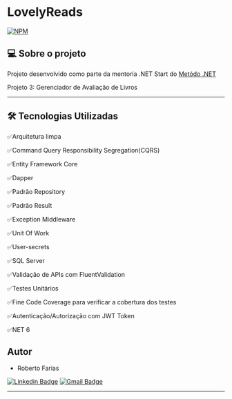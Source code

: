 # LovelyReads
[![NPM](https://img.shields.io/npm/l/react)](https://github.com/RobertoFarias1989/LovelyReads/blob/master/LICENSE) 



## 💻 Sobre o projeto


Projeto desenvolvido como parte da mentoria .NET Start do [Metódo .NET](https://metododotnet.luisdev.com.br/)

Projeto 3: Gerenciador de Avaliação de Livros

---

## 🛠 Tecnologias Utilizadas

✅Arquitetura limpa

✅Command Query Responsibility Segregation(CQRS)

✅Entity Framework Core

✅Dapper

✅Padrão Repository

✅Padrão Result

✅Exception Middleware

✅Unit Of Work

✅User-secrets

✅SQL Server

✅Validação de APIs com FluentValidation

✅Testes Unitários

✅Fine Code Coverage para verificar a cobertura dos testes

✅Autenticação/Autorização com JWT Token

✅NET 6

## Autor

- Roberto Farias

[![Linkedin Badge](https://img.shields.io/badge/-Roberto_Farias-blue?style=flat-square&logo=Linkedin&logoColor=white&link=https://https://www.linkedin.com/in/robertofarias1989/)](https://www.linkedin.com/in/robertofarias1989/)
[![Gmail Badge](https://img.shields.io/badge/-robertosf1989@gmail.com-c14438?style=flat-square&logo=Gmail&logoColor=white&link=mailto:math.henry04@hotmail.com)](mailto:robertosf1989@gmail.com)

---
